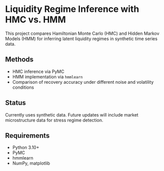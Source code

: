 # Liquidity Regime Inference with HMC vs. HMM

This project compares Hamiltonian Monte Carlo (HMC) and Hidden Markov Models (HMM) for inferring latent liquidity regimes in synthetic time series data. 

## Methods
- HMC inference via PyMC
- HMM implementation via `hmmlearn`
- Comparison of recovery accuracy under different noise and volatility conditions

## Status
Currently uses synthetic data. Future updates will include market microstructure data for stress regime detection.

## Requirements
- Python 3.10+
- PyMC
- hmmlearn
- NumPy, matplotlib

